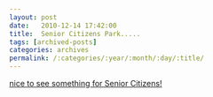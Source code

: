 ```yaml
---
layout: post
date:	2010-12-14 17:42:00
title:  Senior Citizens Park.....
tags: [archived-posts]
categories: archives
permalink: /:categories/:year/:month/:day/:title/
---
```

<a href="http://bangalore.citizenmatters.in/blogs/show_entry/2620"> nice to see something for Senior Citizens! </a>

